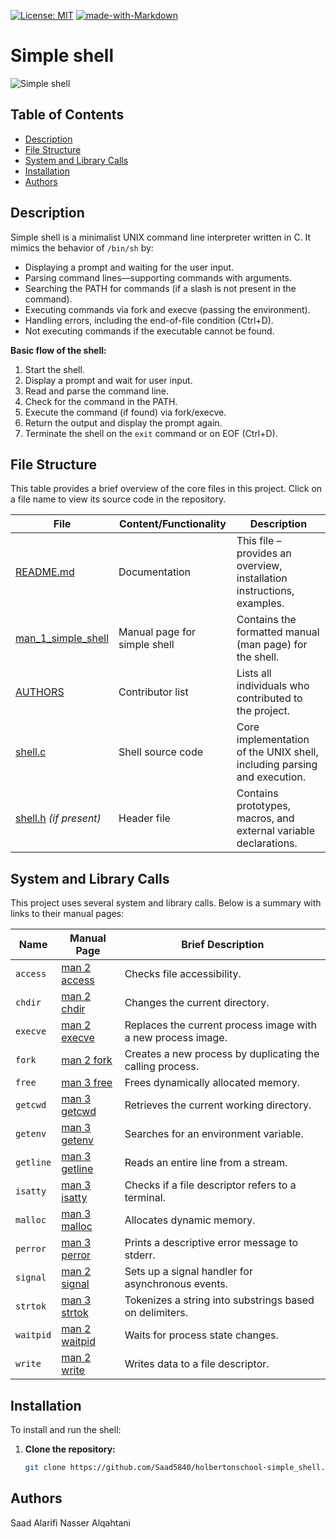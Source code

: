 [![License: MIT](https://img.shields.io/badge/License-MIT-yellow.svg)](https://opensource.org/licenses/MIT)
[![made-with-Markdown](https://img.shields.io/badge/Made%20with-Markdown-1f425f.svg)](http://commonmark.org)

# Simple shell

![Simple shell](https://i.imgur.com/9m8edhj.jpg)

## Table of Contents
- [Description](#description)
- [File Structure](#file-structure)
- [System and Library Calls](#system-and-library-calls)
- [Installation](#installation)
- [Authors](#authors)

## Description
Simple shell is a minimalist UNIX command line interpreter written in C. It mimics the behavior of `/bin/sh` by:
- Displaying a prompt and waiting for the user input.
- Parsing command lines—supporting commands with arguments.
- Searching the PATH for commands (if a slash is not present in the command).
- Executing commands via fork and execve (passing the environment).
- Handling errors, including the end-of-file condition (Ctrl+D).
- Not executing commands if the executable cannot be found.

**Basic flow of the shell:**
1. Start the shell.
2. Display a prompt and wait for user input.
3. Read and parse the command line.
4. Check for the command in the PATH.
5. Execute the command (if found) via fork/execve.
6. Return the output and display the prompt again.
7. Terminate the shell on the `exit` command or on EOF (Ctrl+D).

## File Structure
This table provides a brief overview of the core files in this project. Click on a file name to view its source code in the repository.

| File                             | Content/Functionality                                                     | Description                                                            |
| -------------------------------- | ------------------------------------------------------------------------- | ---------------------------------------------------------------------- |
| [README.md](README.md)           | Documentation                                                             | This file – provides an overview, installation instructions, examples. |
| [man_1_simple_shell](man_1_simple_shell) | Manual page for simple shell                                            | Contains the formatted manual (man page) for the shell.                |
| [AUTHORS](AUTHORS)               | Contributor list                                                          | Lists all individuals who contributed to the project.                |
| [shell.c](shell.c)               | Shell source code                                                         | Core implementation of the UNIX shell, including parsing and execution. |
| [shell.h](shell.h) *(if present)*| Header file                                                               | Contains prototypes, macros, and external variable declarations.     |

## System and Library Calls
This project uses several system and library calls. Below is a summary with links to their manual pages:

| Name       | Manual Page                                                                                  | Brief Description                                                                                   |
| ---------- | -------------------------------------------------------------------------------------------- | --------------------------------------------------------------------------------------------------- |
| `access`   | [man 2 access](https://man7.org/linux/man-pages/man2/access.2.html)                          | Checks file accessibility.                                                                          |
| `chdir`    | [man 2 chdir](https://man7.org/linux/man-pages/man2/chdir.2.html)                            | Changes the current directory.                                                                      |
| `execve`   | [man 2 execve](https://man7.org/linux/man-pages/man2/execve.2.html)                          | Replaces the current process image with a new process image.                                        |
| `fork`     | [man 2 fork](https://man7.org/linux/man-pages/man2/fork.2.html)                              | Creates a new process by duplicating the calling process.                                           |
| `free`     | [man 3 free](https://man7.org/linux/man-pages/man3/free.3.html)                              | Frees dynamically allocated memory.                                                                 |
| `getcwd`   | [man 3 getcwd](https://man7.org/linux/man-pages/man3/getcwd.3.html)                          | Retrieves the current working directory.                                                            |
| `getenv`   | [man 3 getenv](https://man7.org/linux/man-pages/man3/getenv.3.html)                          | Searches for an environment variable.                                                               |
| `getline`  | [man 3 getline](https://man7.org/linux/man-pages/man3/getline.3.html)                        | Reads an entire line from a stream.                                                                 |
| `isatty`   | [man 3 isatty](https://man7.org/linux/man-pages/man3/isatty.3.html)                          | Checks if a file descriptor refers to a terminal.                                                   |
| `malloc`   | [man 3 malloc](https://man7.org/linux/man-pages/man3/malloc.3.html)                          | Allocates dynamic memory.                                                                           |
| `perror`   | [man 3 perror](https://man7.org/linux/man-pages/man3/perror.3.html)                          | Prints a descriptive error message to stderr.                                                       |
| `signal`   | [man 2 signal](https://man7.org/linux/man-pages/man2/signal.2.html)                          | Sets up a signal handler for asynchronous events.                                                 |
| `strtok`   | [man 3 strtok](https://man7.org/linux/man-pages/man3/strtok.3.html)                          | Tokenizes a string into substrings based on delimiters.                                             |
| `waitpid`  | [man 2 waitpid](https://man7.org/linux/man-pages/man2/waitpid.2.html)                        | Waits for process state changes.                                                                    |
| `write`    | [man 2 write](https://man7.org/linux/man-pages/man2/write.2.html)                            | Writes data to a file descriptor.                                                                   |

## Installation
To install and run the shell:

1. **Clone the repository:**

   ```bash
   git clone https://github.com/Saad5840/holbertonschool-simple_shell.git

## Authors
Saad Alarifi
Nasser Alqahtani
